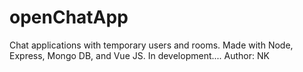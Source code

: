 # openChatApp
Chat applications with temporary users and rooms.
Made with Node, Express, Mongo DB, and Vue JS.
In development.... 
Author: NK
